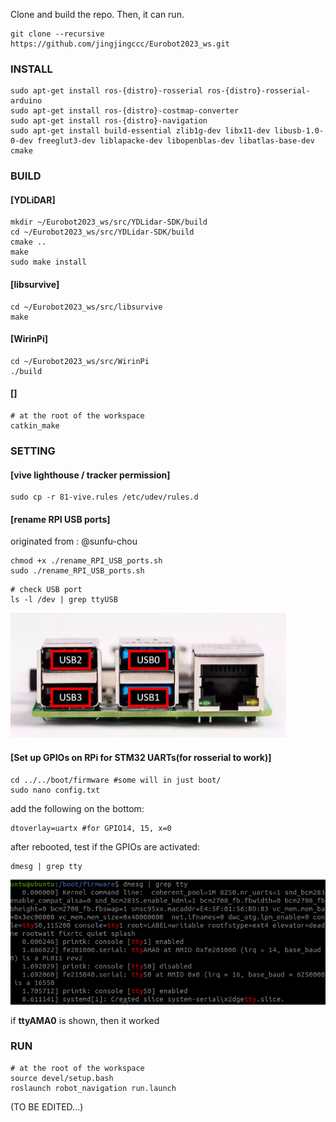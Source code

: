 
Clone and build the repo. Then, it can run.


```
git clone --recursive https://github.com/jingjingccc/Eurobot2023_ws.git 
```

### INSTALL
```
sudo apt-get install ros-{distro}-rosserial ros-{distro}-rosserial-arduino
sudo apt-get install ros-{distro}-costmap-converter
sudo apt-get install ros-{distro}-navigation
sudo apt-get install build-essential zlib1g-dev libx11-dev libusb-1.0-0-dev freeglut3-dev liblapacke-dev libopenblas-dev libatlas-base-dev cmake
```

### BUILD
#### [YDLiDAR]
```
mkdir ~/Eurobot2023_ws/src/YDLidar-SDK/build
cd ~/Eurobot2023_ws/src/YDLidar-SDK/build
cmake ..
make 
sudo make install
```
#### [libsurvive]
```
cd ~/Eurobot2023_ws/src/libsurvive
make
```
#### [WirinPi]
```
cd ~/Eurobot2023_ws/src/WirinPi
./build
```
#### []
```
# at the root of the workspace
catkin_make
```

### SETTING
#### [vive lighthouse / tracker permission]
```
sudo cp -r 81-vive.rules /etc/udev/rules.d
```
#### [rename RPI USB ports]
originated from : @sunfu-chou
```
chmod +x ./rename_RPI_USB_ports.sh
sudo ./rename_RPI_USB_ports.sh
```
```
# check USB port
ls -l /dev | grep ttyUSB
```
<img src="img/RPI_USB.png" height="200">

#### [Set up GPIOs on RPi for STM32 UARTs(for rosserial to work)]
```
cd ../../boot/firmware #some will in just boot/
sudo nano config.txt
```
add the following on the bottom:
```
dtoverlay=uartx #for GPIO14, 15, x=0
```
after rebooted, test if the GPIOs are activated:
```
dmesg | grep tty
```
<img src="img/Setup_rosserial_RPi.png" height="200">

if **ttyAMA0** is shown, then it worked
### RUN
```
# at the root of the workspace
source devel/setup.bash
roslaunch robot_navigation run.launch
```

(TO BE EDITED...)
